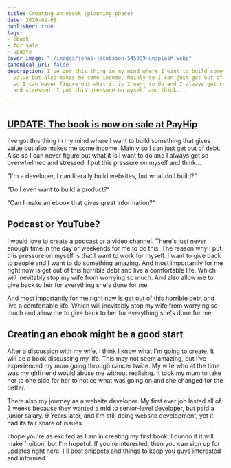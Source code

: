 ```yaml
---
title: Creating an ebook (planning phase)
date: 2019-02-08
published: true
tags:
- ebook
- for sale
- update
cover_image: "./images/jonas-jacobsson-545909-unsplash.webp"
canonical_url: false
description: I've got this thing in my mind where I want to build something that gives
  value but also makes me some income. Mainly so I can just get out of debt. Also
  so I can never figure out what it is I want to do and I always get so overwhelmed
  and stressed. I put this pressure on myself and think...

---
```

## [UPDATE: The book is now on sale at PayHip](https://payhip.com/b/REwe)

I've got this thing in my mind where I want to build something that gives value but also makes me some income. Mainly so I can just get out of debt. Also so I can never figure out what it is I want to do and I always get so overwhelmed and stressed. I put this pressure on myself and think...

"I'm a developer, I can literally build websites, but what do I build?"

"Do I even want to build a product?"

"Can I make an ebook that gives great information?"

## Podcast or YouTube?

I would love to create a podcast or a video channel. There's just never enough time in the day or weekends for me to do this. The reason why I put this pressure on myself is that I want to work for myself. I want to give back to people and I want to do something amazing. And most importantly for me right now is get out of this horrible debt and live a comfortable life. Which will inevitably stop my wife from worrying so much. And also allow me to give back to her for everything she's done for me.

And most importantly for me right now is get out of this horrible debt and live a comfortable life. Which will inevitably stop my wife from worrying so much and allow me to give back to her for everything she's done for me.

## Creating an ebook might be a good start

After a discussion with my wife, I think I know what I'm going to create. It will be a book discussing my life. This may not seem amazing, but I've experienced my mum going through cancer twice. My wife who at the time was my girlfriend would abuse me without realising. It took my mum to take her to one side for her to notice what was going on and she changed for the better.

There also my journey as a website developer. My first ever job lasted all of 3 weeks because they wanted a mid to senior-level developer, but paid a junior salary. 9 Years later, and I'm still doing website development, yet it had its fair share of issues.

I hope you're as excited as I am in creating my first book, I dunno if it will make fruition, but I'm hopeful. If you're interested, then you can sign up for updates right here. I'll post snippets and things to keep you guys interested and informed.